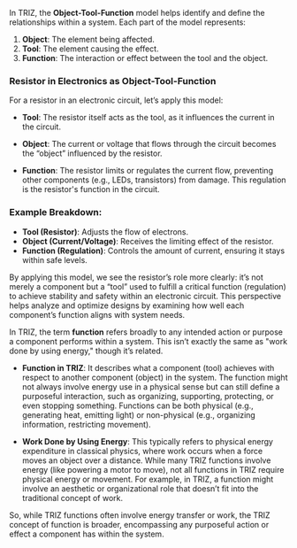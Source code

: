 In TRIZ, the **Object-Tool-Function** model helps identify and define the relationships within a system. Each part of the model represents:

1. **Object**: The element being affected.
2. **Tool**: The element causing the effect.
3. **Function**: The interaction or effect between the tool and the object.

### Resistor in Electronics as Object-Tool-Function

For a resistor in an electronic circuit, let’s apply this model:

- **Tool**: The resistor itself acts as the tool, as it influences the current in the circuit.
  
- **Object**: The current or voltage that flows through the circuit becomes the “object” influenced by the resistor.

- **Function**: The resistor limits or regulates the current flow, preventing other components (e.g., LEDs, transistors) from damage. This regulation is the resistor's function in the circuit.

### Example Breakdown:

- **Tool (Resistor)**: Adjusts the flow of electrons.
- **Object (Current/Voltage)**: Receives the limiting effect of the resistor.
- **Function (Regulation)**: Controls the amount of current, ensuring it stays within safe levels.

By applying this model, we see the resistor’s role more clearly: it’s not merely a component but a “tool” used to fulfill a critical function (regulation) to achieve stability and safety within an electronic circuit. This perspective helps analyze and optimize designs by examining how well each component’s function aligns with system needs.

In TRIZ, the term **function** refers broadly to any intended action or purpose a component performs within a system. This isn’t exactly the same as "work done by using energy," though it’s related.

- **Function in TRIZ**: It describes what a component (tool) achieves with respect to another component (object) in the system. The function might not always involve energy use in a physical sense but can still define a purposeful interaction, such as organizing, supporting, protecting, or even stopping something. Functions can be both physical (e.g., generating heat, emitting light) or non-physical (e.g., organizing information, restricting movement).

- **Work Done by Using Energy**: This typically refers to physical energy expenditure in classical physics, where work occurs when a force moves an object over a distance. While many TRIZ functions involve energy (like powering a motor to move), not all functions in TRIZ require physical energy or movement. For example, in TRIZ, a function might involve an aesthetic or organizational role that doesn’t fit into the traditional concept of work.

So, while TRIZ functions often involve energy transfer or work, the TRIZ concept of function is broader, encompassing any purposeful action or effect a component has within the system.
